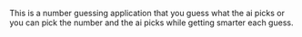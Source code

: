 This is a number guessing application that you guess what the ai picks
or you can pick the number and the ai picks while getting smarter each guess.
